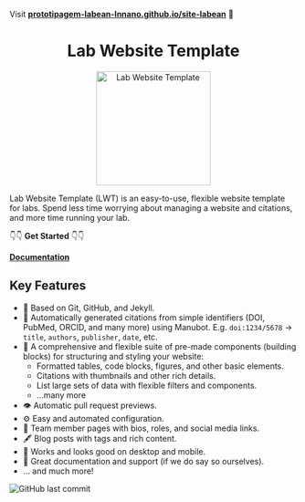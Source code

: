 Visit **[prototipagem-labean-lnnano.github.io/site-labean](https://prototipagem-labean-lnnano.github.io/site-labean)** 🚀

<h1 align="center">Lab Website Template</h1>
<p align="center">
<img height="200" src="https://raw.githubusercontent.com/greenelab/lab-website-template/main/images/share.jpg?raw=true" alt="Lab Website Template">
</p>

Lab Website Template (LWT) is an easy-to-use, flexible website template for labs.
Spend less time worrying about managing a website and citations, and more time running your lab.

👇👇 **Get Started** 👇👇

[**Documentation**](https://greene-lab.gitbook.io/lab-website-template-docs)

## Key Features

- 🤖 Based on Git, GitHub, and Jekyll.
- 📜 Automatically generated citations from simple identifiers (DOI, PubMed, ORCID, and many more) using Manubot. E.g. `doi:1234/5678` -> `title`, `authors`, `publisher`, `date`, etc.
- 🧱 A comprehensive and flexible suite of pre-made components (building blocks) for structuring and styling your website:
  - Formatted tables, code blocks, figures, and other basic elements.
  - Citations with thumbnails and other rich details.
  - List large sets of data with flexible filters and components.
  - ...many more
- 👁️ Automatic pull request previews.
- ⚙️ Easy and automated configuration.
- 👥 Team member pages with bios, roles, and social media links.
- 🖋️ Blog posts with tags and rich content.
- 📱 Works and looks good on desktop and mobile.
- 🤝 Great documentation and support (if we do say so ourselves).
- ... and much more!

![GitHub last commit](https://img.shields.io/github/last-commit/greenelab/lab-website-template)
